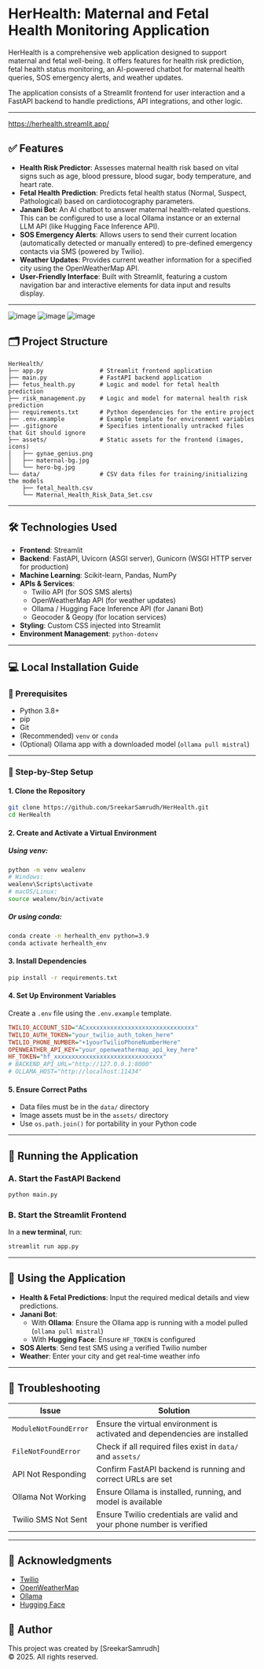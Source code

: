 
# HerHealth: Maternal and Fetal Health Monitoring Application

HerHealth is a comprehensive web application designed to support maternal and fetal well-being. It offers features for health risk prediction, fetal health status monitoring, an AI-powered chatbot for maternal health queries, SOS emergency alerts, and weather updates.

The application consists of a Streamlit frontend for user interaction and a FastAPI backend to handle predictions, API integrations, and other logic.

---
https://herhealth.streamlit.app/


## ✅ Features

- **Health Risk Predictor**: Assesses maternal health risk based on vital signs such as age, blood pressure, blood sugar, body temperature, and heart rate.
- **Fetal Health Prediction**: Predicts fetal health status (Normal, Suspect, Pathological) based on cardiotocography parameters.
- **Janani Bot**: An AI chatbot to answer maternal health-related questions. This can be configured to use a local Ollama instance or an external LLM API (like Hugging Face Inference API).
- **SOS Emergency Alerts**: Allows users to send their current location (automatically detected or manually entered) to pre-defined emergency contacts via SMS (powered by Twilio).
- **Weather Updates**: Provides current weather information for a specified city using the OpenWeatherMap API.
- **User-Friendly Interface**: Built with Streamlit, featuring a custom navigation bar and interactive elements for data input and results display.

---
![image](https://github.com/user-attachments/assets/243b9a9b-b7a0-4cee-a666-c7825644c8fa)
![image](https://github.com/user-attachments/assets/1f7b8f63-acc1-41b2-8a8c-85e7eb783b0c)
![image](https://github.com/user-attachments/assets/71272ed1-e765-42e2-9c91-3dc46d167176)

## 🗂️ Project Structure

```
HerHealth/
├── app.py                # Streamlit frontend application
├── main.py               # FastAPI backend application
├── fetus_health.py       # Logic and model for fetal health prediction
├── risk_management.py    # Logic and model for maternal health risk prediction
├── requirements.txt      # Python dependencies for the entire project
├── .env.example          # Example template for environment variables
├── .gitignore            # Specifies intentionally untracked files that Git should ignore
├── assets/               # Static assets for the frontend (images, icons)
│   ├── gynae_genius.png
│   ├── maternal-bg.jpg
│   └── hero-bg.jpg
└── data/                 # CSV data files for training/initializing the models
    ├── fetal_health.csv
    └── Maternal_Health_Risk_Data_Set.csv
```

---

## 🛠️ Technologies Used

- **Frontend**: Streamlit
- **Backend**: FastAPI, Uvicorn (ASGI server), Gunicorn (WSGI HTTP server for production)
- **Machine Learning**: Scikit-learn, Pandas, NumPy
- **APIs & Services**:
  - Twilio API (for SOS SMS alerts)
  - OpenWeatherMap API (for weather updates)
  - Ollama / Hugging Face Inference API (for Janani Bot)
  - Geocoder & Geopy (for location services)
- **Styling**: Custom CSS injected into Streamlit
- **Environment Management**: `python-dotenv`

---

## 💻 Local Installation Guide

### 🧾 Prerequisites

- Python 3.8+
- pip
- Git
- (Recommended) `venv` or `conda`
- (Optional) Ollama app with a downloaded model (`ollama pull mistral`)

---

### 🚀 Step-by-Step Setup

#### 1. Clone the Repository

```bash
git clone https://github.com/SreekarSamrudh/HerHealth.git
cd HerHealth
```

#### 2. Create and Activate a Virtual Environment

##### Using venv:

```bash
python -m venv wealenv
# Windows:
wealenv\Scripts\activate
# macOS/Linux:
source wealenv/bin/activate
```

##### Or using conda:

```bash
conda create -n herhealth_env python=3.9
conda activate herhealth_env
```

#### 3. Install Dependencies

```bash
pip install -r requirements.txt
```

#### 4. Set Up Environment Variables

Create a `.env` file using the `.env.example` template.

```ini
TWILIO_ACCOUNT_SID="ACxxxxxxxxxxxxxxxxxxxxxxxxxxxxxxx"
TWILIO_AUTH_TOKEN="your_twilio_auth_token_here"
TWILIO_PHONE_NUMBER="+1yourTwilioPhoneNumberHere"
OPENWEATHER_API_KEY="your_openweathermap_api_key_here"
HF_TOKEN="hf_xxxxxxxxxxxxxxxxxxxxxxxxxxxxxxx"
# BACKEND_API_URL="http://127.0.0.1:8000"
# OLLAMA_HOST="http://localhost:11434"
```

#### 5. Ensure Correct Paths

- Data files must be in the `data/` directory
- Image assets must be in the `assets/` directory
- Use `os.path.join()` for portability in your Python code

---

## 🧪 Running the Application

### A. Start the FastAPI Backend

```bash
python main.py
```

### B. Start the Streamlit Frontend

In a **new terminal**, run:

```bash
streamlit run app.py
```

---

## 📲 Using the Application

- **Health & Fetal Predictions**: Input the required medical details and view predictions.
- **Janani Bot**:
  - With **Ollama**: Ensure the Ollama app is running with a model pulled (`ollama pull mistral`)
  - With **Hugging Face**: Ensure `HF_TOKEN` is configured
- **SOS Alerts**: Send test SMS using a verified Twilio number
- **Weather**: Enter your city and get real-time weather info

---

## 🧯 Troubleshooting

| Issue | Solution |
|-------|----------|
| `ModuleNotFoundError` | Ensure the virtual environment is activated and dependencies are installed |
| `FileNotFoundError` | Check if all required files exist in `data/` and `assets/` |
| API Not Responding | Confirm FastAPI backend is running and correct URLs are set |
| Ollama Not Working | Ensure Ollama is installed, running, and model is available |
| Twilio SMS Not Sent | Ensure Twilio credentials are valid and your phone number is verified |

---


## 🙌 Acknowledgments

- [Twilio](https://www.twilio.com/)
- [OpenWeatherMap](https://openweathermap.org/)
- [Ollama](https://ollama.com/)
- [Hugging Face](https://huggingface.co/)


## 📜 Author

This project was created by [SreekarSamrudh]  
© 2025. All rights reserved.
